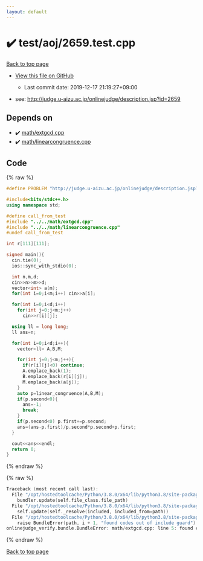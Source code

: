 ```yaml
---
layout: default
---
```


<!-- mathjax config similar to math.stackexchange -->
<script type="text/javascript" async
  src="https://cdnjs.cloudflare.com/ajax/libs/mathjax/2.7.5/MathJax.js?config=TeX-MML-AM_CHTML">
</script>
<script type="text/x-mathjax-config">
  MathJax.Hub.Config({
    TeX: { equationNumbers: { autoNumber: "AMS" }},
    tex2jax: {
      inlineMath: [ ['$','$'] ],
      processEscapes: true
    },
    "HTML-CSS": { matchFontHeight: false },
    displayAlign: "left",
    displayIndent: "2em"
  });
</script>

<script type="text/javascript" src="https://cdnjs.cloudflare.com/ajax/libs/jquery/3.4.1/jquery.min.js"></script>
<script src="https://cdn.jsdelivr.net/npm/jquery-balloon-js@1.1.2/jquery.balloon.min.js" integrity="sha256-ZEYs9VrgAeNuPvs15E39OsyOJaIkXEEt10fzxJ20+2I=" crossorigin="anonymous"></script>
<script type="text/javascript" src="../../../assets/js/copy-button.js"></script>
<link rel="stylesheet" href="../../../assets/css/copy-button.css" />


# :heavy_check_mark: test/aoj/2659.test.cpp

<a href="../../../index.html">Back to top page</a>

* <a href="{{ site.github.repository_url }}/blob/master/test/aoj/2659.test.cpp">View this file on GitHub</a>
    - Last commit date: 2019-12-17 21:19:27+09:00


* see: <a href="http://judge.u-aizu.ac.jp/onlinejudge/description.jsp?id=2659">http://judge.u-aizu.ac.jp/onlinejudge/description.jsp?id=2659</a>


## Depends on

* :heavy_check_mark: <a href="../../../library/math/extgcd.cpp.html">math/extgcd.cpp</a>
* :heavy_check_mark: <a href="../../../library/math/linearcongruence.cpp.html">math/linearcongruence.cpp</a>


## Code

<a id="unbundled"></a>
{% raw %}
```cpp
#define PROBLEM "http://judge.u-aizu.ac.jp/onlinejudge/description.jsp?id=2659"

#include<bits/stdc++.h>
using namespace std;

#define call_from_test
#include "../../math/extgcd.cpp"
#include "../../math/linearcongruence.cpp"
#undef call_from_test

int r[111][111];

signed main(){
  cin.tie(0);
  ios::sync_with_stdio(0);

  int n,m,d;
  cin>>n>>m>>d;
  vector<int> a(m);
  for(int i=0;i<m;i++) cin>>a[i];

  for(int i=0;i<d;i++)
    for(int j=0;j<m;j++)
      cin>>r[i][j];

  using ll = long long;
  ll ans=n;

  for(int i=0;i<d;i++){
    vector<ll> A,B,M;

    for(int j=0;j<m;j++){
      if(r[i][j]<0) continue;
      A.emplace_back(1);
      B.emplace_back(r[i][j]);
      M.emplace_back(a[j]);
    }
    auto p=linear_congruence(A,B,M);
    if(p.second<0){
      ans=-1;
      break;
    }
    if(p.second<0) p.first+=p.second;
    ans=(ans-p.first)/p.second*p.second+p.first;
  }

  cout<<ans<<endl;
  return 0;
}

```
{% endraw %}

<a id="bundled"></a>
{% raw %}
```cpp
Traceback (most recent call last):
  File "/opt/hostedtoolcache/Python/3.8.0/x64/lib/python3.8/site-packages/onlinejudge_verify/docs.py", line 328, in write_contents
    bundler.update(self.file_class.file_path)
  File "/opt/hostedtoolcache/Python/3.8.0/x64/lib/python3.8/site-packages/onlinejudge_verify/bundle.py", line 154, in update
    self.update(self._resolve(included, included_from=path))
  File "/opt/hostedtoolcache/Python/3.8.0/x64/lib/python3.8/site-packages/onlinejudge_verify/bundle.py", line 123, in update
    raise BundleError(path, i + 1, "found codes out of include guard")
onlinejudge_verify.bundle.BundleError: math/extgcd.cpp: line 5: found codes out of include guard

```
{% endraw %}

<a href="../../../index.html">Back to top page</a>


